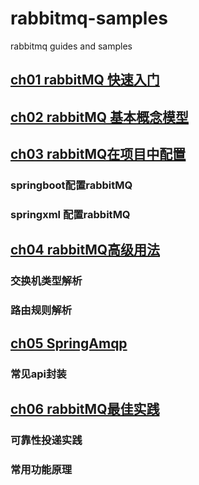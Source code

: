 # rabbitmq-samples
rabbitmq guides and samples

## [ch01 rabbitMQ 快速入门](./chapter-01/README.md)





## [ch02 rabbitMQ 基本概念模型](./chapter-02/README.md)





## [ch03 rabbitMQ在项目中配置](./chapter-03/README.md)
### springboot配置rabbitMQ
### springxml 配置rabbitMQ



## [ch04 rabbitMQ高级用法](./chapter-04/README.md)
### 交换机类型解析
### 路由规则解析


## [ch05 SpringAmqp](./chapter-05/README.md)
### 常见api封装

## [ch06 rabbitMQ最佳实践]((./chapter-06/README.md))

### 可靠性投递实践
### 常用功能原理
